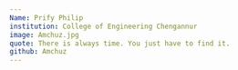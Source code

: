 ```yaml
---
Name: Prify Philip
institution: College of Engineering Chengannur
image: Amchuz.jpg 
quote: There is always time. You just have to find it.
github: Amchuz
---
```

